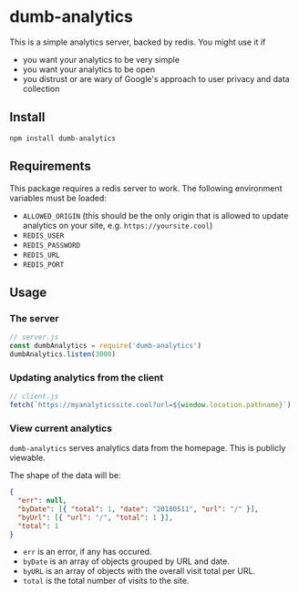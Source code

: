 # dumb-analytics

This is a simple analytics server, backed by redis. You might use it if

* you want your analytics to be very simple
* you want your analytics to be open
* you distrust or are wary of Google's approach to user privacy and data collection

## Install

`npm install dumb-analytics`

## Requirements

This package requires a redis server to work. The following environment variables must be loaded:

* `ALLOWED_ORIGIN` (this should be the only origin that is allowed to update analytics on your site, e.g. `https://yoursite.cool`)
* `REDIS_USER`
* `REDIS_PASSWORD`
* `REDIS_URL`
* `REDIS_PORT`

## Usage

### The server

```js
// server.js
const dumbAnalytics = require('dumb-analytics')
dumbAnalytics.listen(3000)
```

### Updating analytics from the client

```js
// client.js
fetch(`https://myanalyticssite.cool?url=${window.location.pathname}`)
```

### View current analytics

`dumb-analytics` serves analytics data from the homepage. This is publicly viewable.

The shape of the data will be:

```json
{
  "err": null,
  "byDate": [{ "total": 1, "date": "20180511", "url": "/" }],
  "byUrl": [{ "url": "/", "total": 1 }],
  "total": 1
}
```

* `err` is an error, if any has occured.
* `byDate` is an array of objects grouped by URL and date.
* `byURL` is an array of objects with the overall visit total per URL.
* `total` is the total number of visits to the site.
